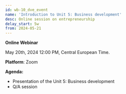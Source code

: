 ```yaml
---
id: wb-10_dve_event
name: 'Introduction to Unit 5: Business development'
desc: Online session on entrepreneurship
delay_start: 5w
from: 2024-05-21
---
```


**Online Webinar**

May 20th, 2024
12:00 PM, Central European Time.

**Platform**: Zoom

**Agenda:**
- Presentation of the Unit 5: Business development 
- Q/A session 
